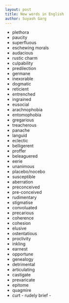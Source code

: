 ```yaml
---
layout: post
title: New words in English
author: Suyash Garg
---
```


* plethora
* paucity
* superfluous
* eschewing morals
* audacious
* rustic charm
* culpability
* predilection
* germane
* inexorable
* dogmatic
* reticient
* entrenched
* ingrained
* eusocial
* arachnophobia
* entomophobia
* gregarious
* treacherous
* panache
* languid
* eclectic
* belligerent
* proffer
* beleaguered
* eerie
* unanimous
* placebo/nocebo
* susceptible
* aberration
* preconceived
* pre-conceived
* rudimentary
* stigmatise
* convoluated
* precarious
* coherence
* cohesion
* elusive
* ostentatious
* proclivity
* inkling
* earnest
* opportune
* genealogy
* detrimental
* articulating
* castigate
* prevaricate
* epitome
* quagmire
* curt - rudely brief -
